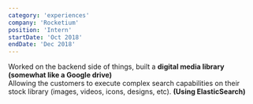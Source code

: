 ```yaml
---
category: 'experiences'
company: 'Rocketium'
position: 'Intern'
startDate: 'Oct 2018'
endDate: 'Dec 2018'
---
```


Worked on the backend side of things, built a <b>digital media library (somewhat like a Google drive)</b><br>
Allowing the customers to execute complex search capabilities on their stock library (images, videos, icons, designs, etc). <b>(Using ElasticSearch)</b>
